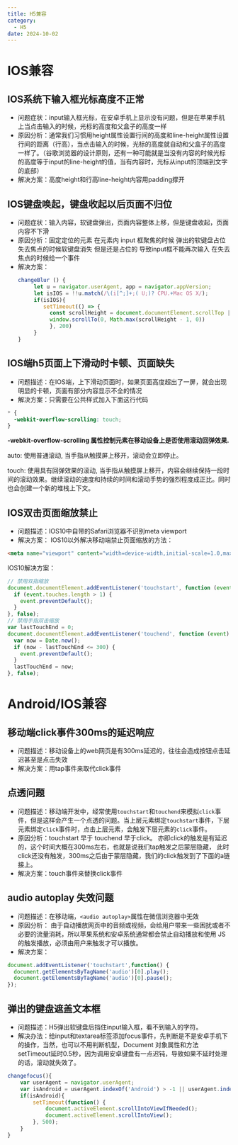 ```yaml
---
title: H5兼容
category:
  - H5
date: 2024-10-02
---
```


# IOS兼容

## IOS系统下输入框光标高度不正常

- 问题症状：input输入框光标，在安卓手机上显示没有问题，但是在苹果手机上当点击输入的时候，光标的高度和父盒子的高度一样
- 原因分析：通常我们习惯用height属性设置行间的高度和line-height属性设置行间的距离（行高），当点击输入的时候，光标的高度就自动和父盒子的高度一样了。（谷歌浏览器的设计原则，还有一种可能就是当没有内容的时候光标的高度等于input的line-height的值，当有内容时，光标从input的顶端到文字的底部）
- 解决方案：高度height和行高line-height内容用padding撑开

## IOS键盘唤起，键盘收起以后页面不归位

- 问题症状：输入内容，软键盘弹出，页面内容整体上移，但是键盘收起，页面内容不下滑
- 原因分析：固定定位的元素 在元素内 input 框聚焦的时候 弹出的软键盘占位 失去焦点的时候软键盘消失 但是还是占位的 导致input框不能再次输入 在失去焦点的时候给一个事件
- 解决方案：
  ```js
  changeBlur () {
       let u = navigator.userAgent, app = navigator.appVersion;
       let isIOS = !!u.match(/\(i[^;]+;( U;)? CPU.+Mac OS X/);
       if(isIOS){
          setTimeout(() => {
            const scrollHeight = document.documentElement.scrollTop || document.body.scrollTop || 0
            window.scrollTo(0, Math.max(scrollHeight - 1, 0))
            }, 200)
       }
  }
  ```
## IOS端h5页面上下滑动时卡顿、页面缺失

- 问题描述：在IOS端，上下滑动页面时，如果页面高度超出了一屏，就会出现明显的卡顿，页面有部分内容显示不全的情况
- 解决方案：只需要在公共样式加入下面这行代码

```css
* {
  -webkit-overflow-scrolling: touch;
}

```
**-webkit-overflow-scrolling 属性控制元素在移动设备上是否使用滚动回弹效果.**

auto: 使用普通滚动, 当手指从触摸屏上移开，滚动会立即停止。

touch: 使用具有回弹效果的滚动, 当手指从触摸屏上移开，内容会继续保持一段时间的滚动效果。继续滚动的速度和持续的时间和滚动手势的强烈程度成正比。同时也会创建一个新的堆栈上下文。

## IOS双击页面缩放禁止
- 问题描述：IOS10中自带的Safari浏览器不识别meta viewport
- 解决方案：
IOS10以外解决移动端禁止页面缩放的方法：
```html
<meta name="viewport" content="width=device-width,initial-scale=1.0,maximum-scale=1.0,minimum-scale=1.0,user-scalable=no">
```
IOS10解决方案：
```js
// 禁用双指缩放
document.documentElement.addEventListener('touchstart', function (event) {
  if (event.touches.length > 1) {
    event.preventDefault();
  }
}, false);
// 禁用手指双击缩放
var lastTouchEnd = 0;
document.documentElement.addEventListener('touchend', function (event) {
  var now = Date.now();
  if (now - lastTouchEnd <= 300) {
    event.preventDefault();
  }
  lastTouchEnd = now;
}, false);
```

# Android/IOS兼容

## 移动端click事件300ms的延迟响应

- 问题描述：移动设备上的web网页是有300ms延迟的，往往会造成按钮点击延迟甚至是点击失效
- 解决方案：用tap事件来取代click事件

## 点透问题
- 问题描述：移动端开发中，经常使用`touchstart`和`touchend`来模拟`click`事件，但是这样会产生一个点透的问题。当上层元素绑定`touchstart`事件，下层元素绑定`click`事件时，点击上层元素，会触发下层元素的`click`事件。
- 原因分析：touchstart 早于 touchend 早于click。 亦即click的触发是有延迟的，这个时间大概在300ms左右，也就是说我们tap触发之后蒙层隐藏， 此时 click还没有触发，300ms之后由于蒙层隐藏，我们的click触发到了下面的a链接上。
- 解决方案：touch事件来替换click事件

## audio autoplay 失效问题
- 问题描述：在移动端，`<audio autoplay>`属性在微信浏览器中无效
- 原因分析： 由于自动播放网页中的音频或视频，会给用户带来一些困扰或者不必要的流量消耗，所以苹果系统和安卓系统通常都会禁止自动播放和使用 JS 的触发播放，必须由用户来触发才可以播放。
- 解决方案：
```js
document.addEventListener('touchstart',function() {
  document.getElementsByTagName('audio')[0].play();
  document.getElementsByTagName('audio')[0].pause();
});
```

## 弹出的键盘遮盖文本框

- 问题描述：H5弹出软键盘后挡住input输入框，看不到输入的字符。
- 解决办法：给input和textarea标签添加focus事件，先判断是不是安卓手机下的操作，当然，也可以不用判断机型，Document 对象属性和方法setTimeout延时0.5秒，因为调用安卓键盘有一点迟钝，导致如果不延时处理的话，滚动就失效了。

```js
changefocus(){
    var userAgent = navigator.userAgent;
    var isAndroid = userAgent.indexOf('Android') > -1 || userAgent.indexOf('Linux') > -1;
    if(isAndroid){
        setTimeout(function() {
            document.activeElement.scrollIntoViewIfNeeded();
            document.activeElement.scrollIntoView();
        }, 500);       
    }
}
```
